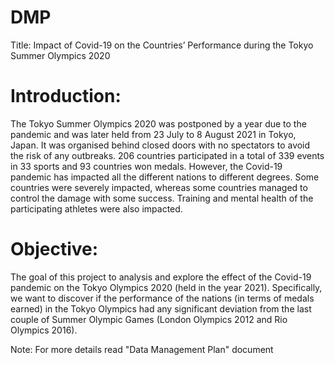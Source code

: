 # DMP
Title: Impact of Covid-19 on the Countries’ Performance during the Tokyo Summer Olympics 2020


# Introduction:

The Tokyo Summer Olympics 2020 was postponed by a year due to the pandemic and was later held from 23 July to 8 August 2021 in Tokyo, Japan. It was organised behind closed doors with no spectators to avoid the risk of any outbreaks. 206 countries participated in a total of 339 events in 33 sports and 93 countries won medals.
However, the Covid-19 pandemic has impacted all the different nations to different degrees. Some countries were severely impacted, whereas some countries managed to control the damage with some success. Training and mental health of the participating athletes were also impacted.


# Objective: 
The goal of this project to analysis and explore the effect of the Covid-19 pandemic on the Tokyo
Olympics 2020 (held in the year 2021).
Specifically, we want to discover if the performance of the nations (in terms of medals earned) in the Tokyo Olympics had any significant deviation from the last couple of Summer Olympic Games (London Olympics 2012 and Rio Olympics 2016).


Note: For more details read "Data Management Plan" document
